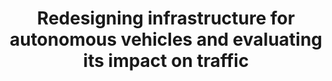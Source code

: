 ---
title: "Redesigning infrastructure for autonomous vehicles and evaluating its impact on traffic"
collections: experience
permalink: /experience/1
year: 2021
---